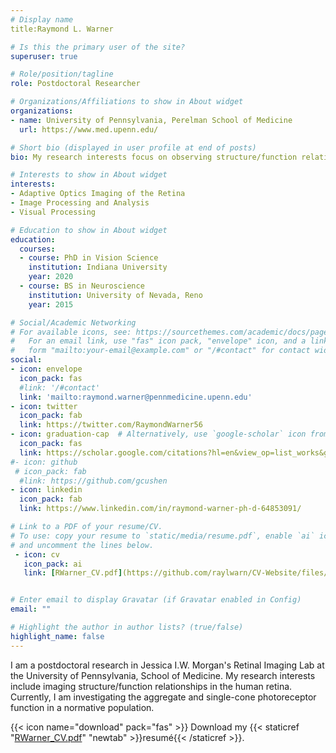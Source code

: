 ```yaml
---
# Display name
title:Raymond L. Warner

# Is this the primary user of the site?
superuser: true

# Role/position/tagline
role: Postdoctoral Researcher

# Organizations/Affiliations to show in About widget
organizations:
- name: University of Pennsylvania, Perelman School of Medicine
  url: https://www.med.upenn.edu/

# Short bio (displayed in user profile at end of posts)
bio: My research interests focus on observing structure/function relationships in the human eye. Specifically, my research utilizing diffraction-limited optical systems with the implementation of Adaptive Optics to image photoreceptors noninvasively.

# Interests to show in About widget
interests:
- Adaptive Optics Imaging of the Retina
- Image Processing and Analysis
- Visual Processing

# Education to show in About widget
education:
  courses:
  - course: PhD in Vision Science
    institution: Indiana University
    year: 2020
  - course: BS in Neuroscience
    institution: University of Nevada, Reno
    year: 2015

# Social/Academic Networking
# For available icons, see: https://sourcethemes.com/academic/docs/page-builder/#icons
#   For an email link, use "fas" icon pack, "envelope" icon, and a link in the
#   form "mailto:your-email@example.com" or "/#contact" for contact widget.
social:
- icon: envelope
  icon_pack: fas
  #link: '/#contact'
  link: 'mailto:raymond.warner@pennmedicine.upenn.edu'
- icon: twitter
  icon_pack: fab
  link: https://twitter.com/RaymondWarner56
- icon: graduation-cap  # Alternatively, use `google-scholar` icon from `ai` icon pack
  icon_pack: fas
  link: https://scholar.google.com/citations?hl=en&view_op=list_works&gmla=AJsN-F4Vg6RToJOSXPdU0Y3ss9Ac1dfx7ylsTaomGo9sX1nN3KbxNsZCbZIcLcz4cKKW8kDE8Dk2bdPnODPombP_NEBj4_OQiw&user=EsveMu0AAAAJ
#- icon: github
 # icon_pack: fab
  #link: https://github.com/gcushen
- icon: linkedin
  icon_pack: fab
  link: https://www.linkedin.com/in/raymond-warner-ph-d-64853091/

# Link to a PDF of your resume/CV.
# To use: copy your resume to `static/media/resume.pdf`, enable `ai` icons in `params.toml`, 
# and uncomment the lines below.
 - icon: cv
   icon_pack: ai
   link: [RWarner_CV.pdf](https://github.com/raylwarn/CV-Website/files/8645720/RWarner_CV.pdf)


# Enter email to display Gravatar (if Gravatar enabled in Config)
email: ""

# Highlight the author in author lists? (true/false)
highlight_name: false
---
```


I am a postdoctoral research in Jessica I.W. Morgan's Retinal Imaging Lab at the University of Pennsylvania, School of Medicine. My research interests include imaging structure/function relationships in the human retina. Currently, I am investigating the aggregate and single-cone photoreceptor function in a normative population.  


{{< icon name="download" pack="fas" >}} Download my {{< staticref "[RWarner_CV.pdf](https://github.com/raylwarn/CV-Website/files/8645735/RWarner_CV.pdf)" "newtab" >}}resumé{{< /staticref >}}.
